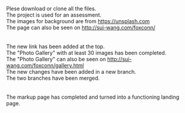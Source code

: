 Plese download or clone all the files.<br>
The project is used for an assessment.<br>
The images for background are from https://unsplash.com <br>
The page can also be seen on http://sui-wang.com/foxconn/ <br>
<br><br>
The new link has been added at the top.<br>
The "Photo Gallery" with at least 30 images has been completed.<br>
The "Photo Gallery" can also be seen on http://sui-wang.com/foxconn/gallery.html <br>
The new changes have been added in a new branch.<br>
The two branches have been merged.<br>
<br><br>
The markup page has completed and turned into a functioning landing page.
